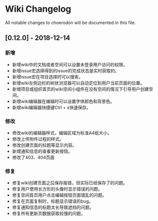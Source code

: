 # Wiki Changelog
All notable changes to choerodon will be documented in this file.

## [0.12.0] - 2018-12-14
### 新增
- 新增wiki中的文档或者空间可以设置未登录用户访问的权限。
- 新增issue宏选择得到的issue的完成状态是实时获取的。
- 新增issue宏在项目选择时可以搜索。
- 新增wiki左侧边栏的树状浏览器可以自动定位到用户当前页面的位置。
- 新增项目或组织首页的wiki空间小组件在没有空间的情况下引导用户创建空间。
- 新增wiki编辑器在编辑时可以设置字体颜色和背景色。
- 新增wiki编辑器快捷键Ctrl + s快速保存。

### 修改
- 修改wiki的编辑器样式，编辑区域为标准A4纸大小。
- 修改上传附件过程的样式。
- 修改创建页面的标题等显示内容。
- 新增通知信息的查看更新按钮。
- 修改了403、404页面

### 修复
- 修复wiki创建页面之后保存报错，但实际已经保存了的问题。
- 修复用户使用长方形的头像时显示错误的问题。
- 修复空间首页用户点击编辑按钮页面错乱的问题。
- 修复在页面复制时，标题显示错误的bug。
- 修复通知信息的标题太长导致遮挡的问题。
- 修复所有更新页数据获取较慢的问题。
